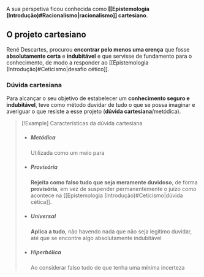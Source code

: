 A sua perspetiva ficou conhecida como **[[Epistemologia (Introdução)#Racionalismo|racionalismo]] cartesiano**.
## O projeto cartesiano
René Descartes, procurou **encontrar pelo menos uma crença** que fosse **absolutamente certa** e **indubitável** e que servisse de fundamento para o conhecimento, de modo a responder ao [[Epistemologia (Introdução)#Ceticismo|desafio cético]].
### Dúvida cartesiana
Para alcançar o seu objetivo de estabelecer um **conhecimento seguro e indubitável**, teve como método duvidar de tudo o que se possa imaginar e averiguar o que resiste a esse projeto (**dúvida cartesiana**/metódica).

>[!Example] Características da dúvida cartesiana
>- ##### Metódica
>	Utilizada como um meio para
>- ##### Provisória
>	**Rejeita como falso tudo que seja meramente duvidoso**, de forma **provisória**, em vez de suspender permanentemente o juízo como acontece na [[Epistemologia (Introdução)#Ceticismo|dúvida cética]].
>- ##### Universal
>	**Aplica a tudo**, não havendo nada que não seja legítimo duvidar, até que se encontre algo absolutamente indubitável
>- ##### Hiperbólica
>	Ao considerar falso tudo de que tenha uma mínima incerteza

